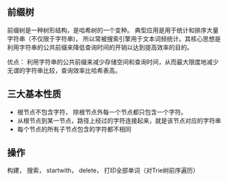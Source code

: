 
## 前缀树

前缀树是一种树形结构，是哈希树的一个变种。 典型应用是用于统计和排序大量字符串（不仅限于字符串)， 所以常被搜索引擎用于文本词频统计。其核心思想是利用字符串的公共前缀来降低查询时间的开销以达到提高效率的目的。

优点： 利用字符串的公共前缀来减少存储空间和查询时间，从而最大限度地减少无谓的字符串比较，查询效率比哈希表高。

## 三大基本性质

- 根节点不包含字符， 除根节点外每一个节点都只包含一个字符。
- 从根节点到某一节点，路径上经过的字符连接起来，就是该节点对应的字符串
- 每个节点的所有子节点包含的字符都不相同

## 操作

构建， 搜索， startwith， delete， 打印全部单词（对Trie树前序遍历）